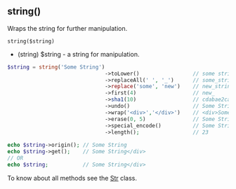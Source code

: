 ## string()
Wraps the string for further manipulation.

```string($string)```
- (string) $string - a string for manipulation.

```php
$string = string('Some String')
                               ->toLower()                 // some string
                               ->replaceAll(' ', '_')      // some_string
                               ->replace('some', 'new')    // new_string
                               ->first(4)                  // new_
                               ->sha1(10)                  // cdabae2ca0
                               ->undo()                    // Some String
                               ->wrap('<div>','</div>')    // <div>Some String</div>
                               ->erase(0, 5)               // Some String</div>
                               ->special_encode()		   // Some String&lt;\/div&gt;
                               ->length();                 // 23
							
echo $string->origin(); // Some String
echo $string->get();    // Some String</div>
// OR
echo $string;           // Some String</div>
```
To know about all methods see the [Str](https://github.com/sergant210/modHelpers/blob/master/core/components/modhelpers/classes/Str.php) class.